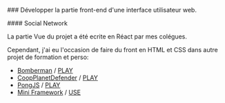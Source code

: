 ### Développer la partie front-end d'une interface utilisateur web.

#### Social Network

La partie Vue du projet a été ecrite en Réact par mes colégues.

Cependant, j'ai eu l'occasion de faire du front en HTML et CSS dans autre projet de formation et perso:

* [Bomberman](https://github.com/Alann07AS/bomberman-dom) / [PLAY](https://alann07as.github.io/bomberman-dom/client/)
* [CoopPlanetDefender](https://github.com/Alann07AS/CoopPlanetDefender) / [PLAY](https://alann07as.github.io/CoopPlanetDefender/web)
* [PongJS](https://github.com/Alann07AS/pongJS) / [PLAY](https://alann07as.github.io/pongJS/)
* [Mini Framework](https://github.com/Alann07AS/mini-framework) / [USE](https://alann07as.github.io/mini-framework/example/demo)
